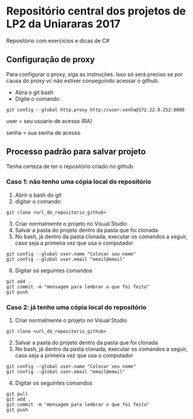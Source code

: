 # Repositório central dos projetos de LP2 da Uniararas 2017

Repositório com exercícios e dicas de C#

## Configuração de proxy

Para configurar o proxy, siga as instruções. Isso só será preciso se por causa do proxy vc não estiver conseguindo acessar o github.

* Abra o git bash
* Digite o comando:

```
git config --global http.proxy http://user:senha@172.22.0.252:8080
```

user = seu usuario de acesso (RA)

senha = sua senha de acesso

## Processo padrão para salvar projeto

Tenha certeza de ter o repositório criado no github.

### Caso 1: não tenho uma cópia local do repositório

1. Abrir o bash do git
2. digitar o comando:

```
git clone <url_do_repositorio_github>
```

3. Criar normalmente o projeto no Visual Studio
4. Salvar a pasta do projeto dentro da pasta que foi clonada
5. No bash, já dentro da pasta clonada, executar os comandos a seguir, caso seja a primeira vez que usa o computador

```
git config --global user.name "Colocar seu nome"
git config --global user.email "email@email"
```

6. Digitar os seguintes comandos

```
git add .
git commit -m "mensagem para lembrar o que foi feito"
git push
```

### Caso 2: já tenho uma cópia local do repositório

1. Criar normalmente o projeto no Visual Studio

```
git clone <url_do_repositorio_github>
```

2. Salvar a pasta do projeto dentro da pasta que foi clonada
3. No bash, já dentro da pasta clonada, executar os comandos a seguir, caso seja a primeira vez que usa o computador

```
git config --global user.name "Colocar seu nome"
git config --global user.email "email@email"
```

4. Digitar os seguintes comandos

```
git pull
git add .
git commit -m "mensagem para lembrar o que foi feito"
git push
```
